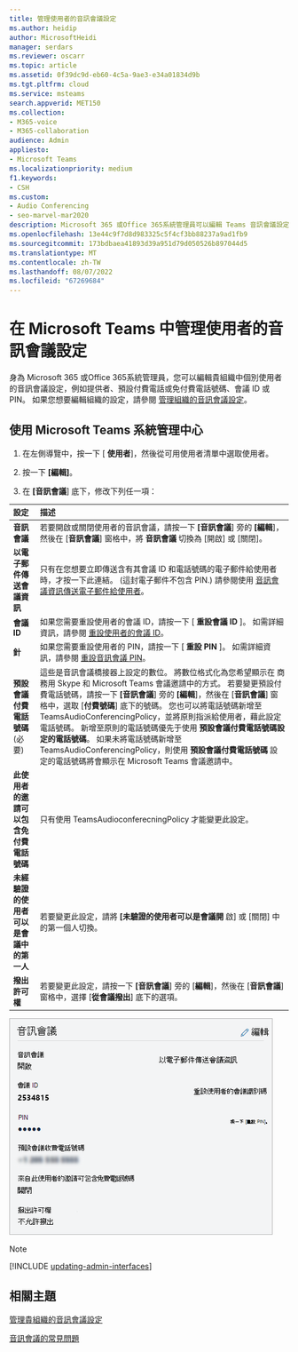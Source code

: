 ```yaml
---
title: 管理使用者的音訊會議設定
ms.author: heidip
author: MicrosoftHeidi
manager: serdars
ms.reviewer: oscarr
ms.topic: article
ms.assetid: 0f39dc9d-eb60-4c5a-9ae3-e34a01834d9b
ms.tgt.pltfrm: cloud
ms.service: msteams
search.appverid: MET150
ms.collection:
- M365-voice
- M365-collaboration
audience: Admin
appliesto:
- Microsoft Teams
ms.localizationpriority: medium
f1.keywords:
- CSH
ms.custom:
- Audio Conferencing
- seo-marvel-mar2020
description: Microsoft 365 或Office 365系統管理員可以編輯 Teams 音訊會議設定，包括提供者、預設付費電話或免付費電話號碼、會議 ID 或 PIN。
ms.openlocfilehash: 13e44c9f7d8d983325c5f4cf3bb88237a9ad1fb9
ms.sourcegitcommit: 173bdbaea41893d39a951d79d050526b897044d5
ms.translationtype: MT
ms.contentlocale: zh-TW
ms.lasthandoff: 08/07/2022
ms.locfileid: "67269684"
---
```

# <a name="manage-the-audio-conferencing-settings-for-a-user-in-microsoft-teams"></a>在 Microsoft Teams 中管理使用者的音訊會議設定

身為 Microsoft 365 或Office 365系統管理員，您可以編輯貴組織中個別使用者的音訊會議設定，例如提供者、預設付費電話或免付費電話號碼、會議 ID 或 PIN。 如果您想要編輯組織的設定，請參閱 [管理組織的音訊會議設定](manage-the-audio-conferencing-settings-for-my-organization-in-teams.md)。

## <a name="using-the-microsoft-teams-admin-center"></a>使用 Microsoft Teams 系統管理中心

1. 在左側導覽中，按一下 [ **使用者**]，然後從可用使用者清單中選取使用者。

2. 按一下 **[編輯]**。

3. 在 **[音訊會議**] 底下，修改下列任一項：

|**設定**|**描述**|
|:-----|:-----|
|**音訊會議**|若要開啟或關閉使用者的音訊會議，請按一下 **[音訊會議**] 旁的 **[編輯**]，然後在 [**音訊會議**] 窗格中，將 **音訊會議** 切換為 [開啟] 或 [關閉]。|
|**以電子郵件傳送會議資訊**  |只有在您想要立即傳送含有其會議 ID 和電話號碼的電子郵件給使用者時，才按一下此連結。  (這封電子郵件不包含 PIN.) 請參閱使用 [音訊會議資訊傳送電子郵件給使用者](send-an-email-to-a-user-with-their-dial-in-information-in-teams.md)。  |
|**會議 ID**  |如果您需要重設使用者的會議 ID，請按一下 [ **重設會議 ID** ]。 如需詳細資訊，請參閱 [重設使用者的會議 ID](reset-a-conference-id-for-a-user-in-teams.md)。  |
|**針** |如果您需要重設使用者的 PIN，請按一下 [ **重設 PIN** ]。 如需詳細資訊，請參閱 [重設音訊會議 PIN](reset-the-audio-conferencing-pin-in-teams.md)。 |
|**預設會議付費電話號碼** (必要)  |這些是音訊會議橋接器上設定的數位。 將數位格式化為您希望顯示在 商務用 Skype 和 Microsoft Teams 會議邀請中的方式。 若要變更預設付費電話號碼，請按一下 **[音訊會議**] 旁的 **[編輯**]，然後在 [**音訊會議**] 窗格中，選取 [**付費號碼**] 底下的號碼。 您也可以將電話號碼新增至 TeamsAudioConferencingPolicy，並將原則指派給使用者，藉此設定電話號碼。 新增至原則的電話號碼優先于使用 **預設會議付費電話號碼設定的電話號碼**。 如果未將電話號碼新增至 TeamsAudioConferencingPolicy，則使用 **預設會議付費電話號碼** 設定的電話號碼將會顯示在 Microsoft Teams 會議邀請中。 |
|**此使用者的邀請可以包含免付費電話號碼**|只有使用 TeamsAudioconferecningPolicy 才能變更此設定。 |
|**未經驗證的使用者可以是會議中的第一人**|若要變更此設定，請將 **[未驗證的使用者可以是會議開** 啟] 或 [關閉] 中的第一個人切換。
|**撥出許可權**|若要變更此設定，請按一下 **[音訊會議**] 旁的 [**編輯**]，然後在 [**音訊會議**] 窗格中，選擇 [**從會議撥出**] 底下的選項。|

![顯示使用者的音訊會議設定。](media/teams-manage-audio-conferencing-settings-for-a-user-image1.png)

> [!Note]
> [!INCLUDE [updating-admin-interfaces](includes/updating-admin-interfaces.md)]

## <a name="related-topics"></a>相關主題

[管理貴組織的音訊會議設定](manage-the-audio-conferencing-settings-for-my-organization-in-teams.md)

[音訊會議的常見問題](audio-conferencing-common-questions.md)
